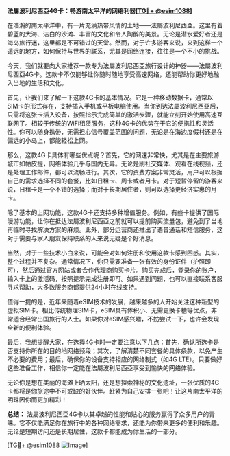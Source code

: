 **法屬波利尼西亞4G卡：畅游南太平洋的网络利器[[TG💪+ @esim1088](https://t.me/s/esim1088)]**

在浩瀚的南太平洋中，有一片充满热带风情的土地——法屬波利尼西亞。这里有着碧蓝的大海、洁白的沙滩、丰富的文化和令人陶醉的美景。无论是潜水爱好者还是海岛旅行迷，这里都是不可错过的天堂。然而，对于许多游客来说，来到这样一个遥远的地方，如何保持与世界的联系，尤其是网络连接，往往是一个不小的挑战。

今天，我们就要向大家推荐一款专为法屬波利尼西亞旅行设计的神器——法屬波利尼西亞4G卡。这款卡不仅能够让你随时随地享受高速网络，还能帮助你更好地融入当地的生活和文化。

首先，让我们来了解一下这款4G卡的基本情况。它是一种移动数据卡，通常以SIM卡的形式存在，支持插入手机或平板电脑使用。当你到达法屬波利尼西亞后，只需将这张卡插入设备，按照指示完成简单的激活步骤，就能立刻开始使用高速互联网了。相较于传统的WiFi租赁服务，这种4G卡的优势在于它的便携性和灵活性。你可以随身携带，无需担心信号覆盖范围的问题，无论是在海边度假村还是在偏远的小岛上，都能轻松上网。

那么，这款4G卡具体有哪些优点呢？首先，它的网速非常快，尤其是在主要旅游城市如帕皮提，网络体验几乎与国内无异。无论是刷社交媒体、观看在线视频，还是处理工作邮件，都可以流畅进行。其次，它的资费方案非常灵活，用户可以根据自己的需求选择不同的套餐，比如日租卡、周卡或者月卡。对于短暂停留的游客来说，日租卡是一个不错的选择；而对于长期居住者，则可以选择更经济实惠的月卡。

除了基本的上网功能，这款4G卡还支持多种增值服务。例如，有些卡提供了国际漫游功能，让你在抵达法屬波利尼西亞之前就可以提前购买流量包，避免到了当地再临时寻找解决方案的麻烦。此外，部分运营商还推出了语音通话和短信服务，这对于需要与家人朋友保持联系的人来说无疑是个好消息。

当然，对于一些技术小白来说，可能会对如何注册和使用这款卡感到困惑。其实，整个过程并不复杂。通常情况下，你只需要准备一张有效的身份证件（护照即可），然后通过官方网站或者合作代理商购买卡片。购买完成后，登录你的账户，输入卡上的激活码，按照提示完成注册即可。如果遇到问题，也可以直接联系客服寻求帮助，大多数服务商都提供24小时在线支持。

值得一提的是，近年来随着eSIM技术的发展，越来越多的人开始关注这种新型的虚拟SIM卡。相比传统物理SIM卡，eSIM具有体积小、无需更换卡槽等优点，非常适合经常出国旅行的人士。如果你对eSIM感兴趣，不妨尝试一下，也许会发现全新的便利体验。

最后，我想提醒大家，在选择4G卡时一定要注意以下几点：首先，确认所选卡是否支持你所在的目的地网络频段；其次，了解清楚不同套餐的具体条款，以免产生不必要的费用；最后，确保你的设备支持相应的网络制式（如4G LTE）。只要做好这些准备工作，相信你一定能在法屬波利尼西亞享受到愉快的网络体验。

无论你是想在美丽的海滩上晒太阳，还是想探索神秘的文化遗址，一张优质的4G卡都将是你旅途中不可或缺的好伙伴。赶紧为自己安排一张吧！让这片南太平洋的明珠因你而更加精彩！

**总结：** 法屬波利尼西亞4G卡以其卓越的性能和贴心的服务赢得了众多用户的青睐。它不仅能满足你在旅行中的各种网络需求，还能为你带来更多的便利和乐趣。无论是短期访问还是长期居住，这款卡都能成为你生活的一部分。

[[TG💪+ @esim1088](https://t.me/s/esim1088) ![Image](https://i.postimg.cc/4NQfJmqS/Snipaste-2025-05-13-00-14-12.png)]